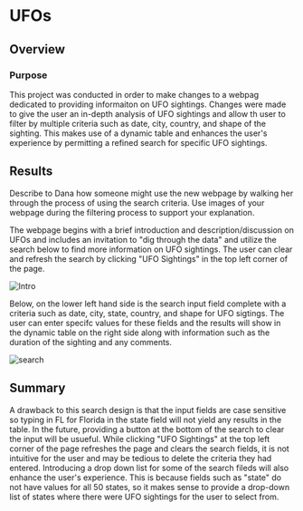 # UFOs

## Overview

### Purpose
This project was conducted in order to make changes to a webpag dedicated to providing informaiton on UFO sightings. Changes were made to give the user an in-depth analysis of UFO sightings and allow th user to filter by multiple criteria such as date, city, country, and shape of the sighting. This makes use of a dynamic table and enhances the user's experience by permitting a refined search for specific UFO sightings. 

## Results

Describe to Dana how someone might use the new webpage by walking her through the process of using the search criteria. Use images of your webpage during the filtering process to support your explanation.

The webpage begins with a brief introduction and description/discussion on UFOs and includes an invitation to "dig through the data" and utilize the search below to find more information on UFO sightings. The user can clear and refresh the search by clicking "UFO Sightings" in the top left corner of the page. 

![Intro](https://user-images.githubusercontent.com/94864663/158487873-e10585ff-5247-4b08-a719-a42d456a4611.png)


Below, on the lower left hand side is the search input field complete with a criteria such as date, city, state, country, and shape for UFO sigtings. The user can enter specifc values for these fields and the results will show in the dynamic table on the right side along with information such as the duration of the sighting and any comments. 

![search](https://user-images.githubusercontent.com/94864663/158487895-6414f7bb-5605-48a9-a204-5b04d87ea7b0.png)



## Summary

A drawback to this search design is that the input fields are case sensitive so typing in FL for Florida in the state field will not yield any results in the table. In the future, providing a button at the bottom of the search to clear the input will be usueful. While clicking "UFO Sightings" at the top left corner of the page refreshes the page and clears the search fields, it is not intuitive for the user and may be tedious to delete the criteria they had entered. Introducing a drop down list for some of the search fileds will also enhance the user's experience. This is because fields such as "state" do not have values for all 50 states, so it makes sense to provide a drop-down list of states where there were UFO sightings for the user to select from. 
